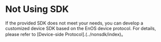 # Not Using SDK

If the provided SDK does not meet your needs, you can develop a customized device SDK based on the EnOS device protocol. For details, please refer to [Device-side Protocol].(../nonsdk/index)。
